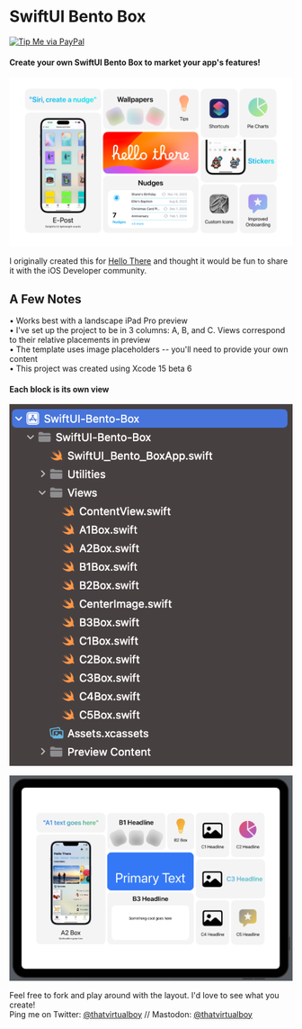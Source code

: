# SwiftUI Bento Box
[![Tip Me via PayPal](https://img.shields.io/badge/PayPal-tip%20me-green.svg?logo=paypal)](https://www.paypal.me/phiredrop)  

#### Create your own SwiftUI Bento Box to market your app's features!

![Image](hellothere-23-bento-rounded.png)

I originally created this for [Hello There](https://hellothereapp.us) and thought it would be fun to share it with the iOS Developer community. 

## A Few Notes
• Works best with a landscape iPad Pro preview  
• I've set up the project to be in 3 columns: A, B, and C. Views correspond to their relative placements in preview  
• The template uses image placeholders -- you'll need to provide your own content  
• This project was created using Xcode 15 beta 6  

#### Each block is its own view
![Image](views.png)

![Image](template.png)

Feel free to fork and play around with the layout. I'd love to see what you create!  
Ping me on Twitter: [@thatvirtualboy](https://twitter.com/thatvirtualboy) // Mastodon: [@thatvirtualboy](https://techhub.social/@thatvirtualboy)
